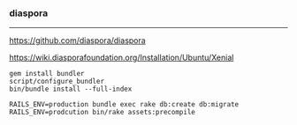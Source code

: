 ### diaspora
---
https://github.com/diaspora/diaspora

https://wiki.diasporafoundation.org/Installation/Ubuntu/Xenial

```
gem install bundler
script/configure_bundler
bin/bundle install --full-index

RAILS_ENV=production bundle exec rake db:create db:migrate
RAILS_ENV=prodcution bin/rake assets:precompile


```

```
```

```
```
